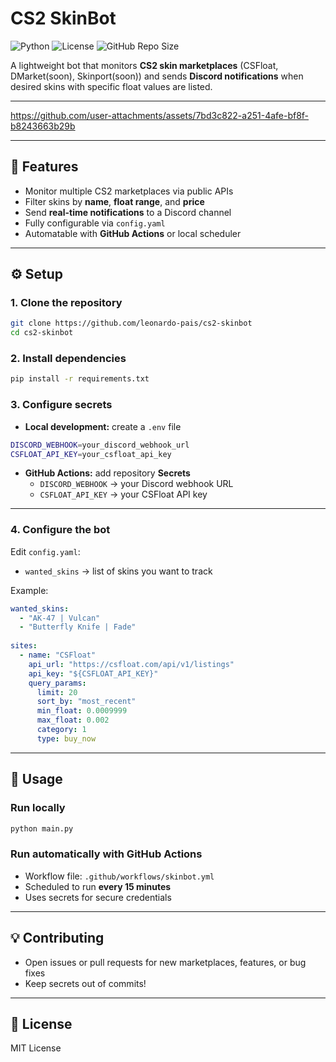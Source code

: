 # CS2 SkinBot


![Python](https://img.shields.io/badge/python-3.13-blue.svg)
![License](https://img.shields.io/badge/license-MIT-green)
![GitHub Repo Size](https://img.shields.io/github/repo-size/leonardo-pais/cs2-skinbot)

A lightweight bot that monitors **CS2 skin marketplaces** (CSFloat, DMarket(soon), Skinport(soon)) and sends **Discord notifications** when desired skins with specific float values are listed.

---

https://github.com/user-attachments/assets/7bd3c822-a251-4afe-bf8f-b8243663b29b

---

## 🚀 Features

- Monitor multiple CS2 marketplaces via public APIs  
- Filter skins by **name**, **float range**, and **price**  
- Send **real-time notifications** to a Discord channel  
- Fully configurable via `config.yaml`  
- Automatable with **GitHub Actions** or local scheduler  

---

## ⚙️ Setup

### 1. Clone the repository

```bash
git clone https://github.com/leonardo-pais/cs2-skinbot
cd cs2-skinbot
```

### 2. Install dependencies

```bash
pip install -r requirements.txt
```

### 3. Configure secrets

- **Local development:** create a `.env` file

```bash
DISCORD_WEBHOOK=your_discord_webhook_url
CSFLOAT_API_KEY=your_csfloat_api_key
```

- **GitHub Actions:** add repository **Secrets**  
  - `DISCORD_WEBHOOK` → your Discord webhook URL  
  - `CSFLOAT_API_KEY` → your CSFloat API key  

---

### 4. Configure the bot

Edit `config.yaml`:

- `wanted_skins` → list of skins you want to track

Example:

```yaml
wanted_skins:
  - "AK-47 | Vulcan"
  - "Butterfly Knife | Fade"
  
sites:
  - name: "CSFloat"
    api_url: "https://csfloat.com/api/v1/listings"
    api_key: "${CSFLOAT_API_KEY}"
    query_params:
      limit: 20
      sort_by: "most_recent"
      min_float: 0.0009999
      max_float: 0.002
      category: 1
      type: buy_now
```

---

## 🏃 Usage

### Run locally

```bash
python main.py
```

### Run automatically with GitHub Actions

- Workflow file: `.github/workflows/skinbot.yml`  
- Scheduled to run **every 15 minutes**  
- Uses secrets for secure credentials  

---

## 💡 Contributing

- Open issues or pull requests for new marketplaces, features, or bug fixes  
- Keep secrets out of commits!  

---

## 📄 License

MIT License
